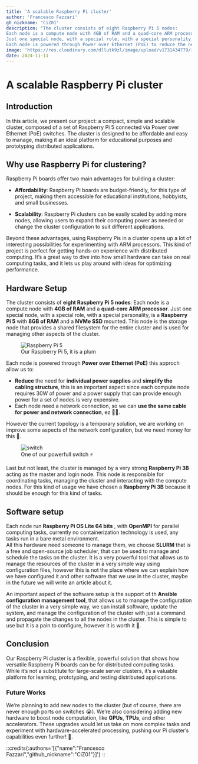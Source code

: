 ```yaml
---
title: 'A scalable Raspberry Pi cluster'
author: 'Francesco Fazzari'
gh_nickname: 'CiZ01'
description: "The cluster consists of eight Raspberry Pi 5 nodes:
Each node is a compute node with 4GB of RAM and a quad-core ARM processor.
Just one special node, with a special role, with a special personality, is a Raspberry Pi 5 with 8GB of RAM and a NVMe SSD mounted. This node is the storage node that provides a shared filesystem for the entire cluster and is used for managing other aspects of the cluster.
Each node is powered through Power over Ethernet (PoE) to reduce the need for individual power supplies and simplify the cabling structure. All nodes are connected via two PoE"
image: 'https://res.cloudinary.com/dllutk9zl/image/upload/v1731434779/img2_cfcjno.jpg'
date: 2024-11-11
---
```


# A scalable Raspberry Pi cluster

## Introduction

In this article, we present our project: a compact, simple and scalable cluster, composed of a set of Raspberry Pi 5 connected via Power over Ethernet (PoE) switches. The cluster is designed to be affordable and easy to manage, making it an ideal platform for educational purposes and prototyping distributed applications.

## Why use Raspberry Pi for clustering?

Raspberry Pi boards offer two main advantages for building a cluster:

- **Affordability**: Raspberry Pi boards are budget-friendly, for this type of project, making them accessible for educational institutions, hobbyists, and small businesses.

- **Scalability**: Raspberry Pi clusters can be easily scaled by adding more nodes, allowing users to expand their computing power as needed or change the cluster configuration to suit different applications.

Beyond these advantages, using Raspberry Pis in a cluster opens up a lot of interesting possibilities for experimenting with ARM processors. This kind of project is perfect for getting hands-on experience with distributed computing. It’s a great way to dive into how small hardware can take on real computing tasks, and it lets us play around with ideas for optimizing performance.

## Hardware Setup

The cluster consists of **eight Raspberry Pi 5 nodes**:
Each node is a compute node with **4GB of RAM** and a **quad-core ARM processor**.
Just one special node, with a special role, with a special personality, is a **Raspberry Pi 5** with **8GB of RAM** and a **NVMe SSD** mounted. This node is the storage node that provides a shared filesystem for the entire cluster and is used for managing other aspects of the cluster.

<figure>
    <img src="https://res.cloudinary.com/dllutk9zl/image/upload/v1731434779/img2_cfcjno.jpg" alt="Raspberry Pi 5">
    <figcaption>Our Raspberry Pi 5, it is a plum</figcaption>
</figure>

Each node is powered through **Power over Ethernet (PoE)** this approch allow us to:
- **Reduce** the need for **individual power supplies** and **simplify the cabling structure**, this is an important aspect since each compute node requires 30W of power and a power supply that can provide enough power for a set of nodes is very expensive.
- Each node need a network connection, so we can **use the same cable for power and network connection**, ez 🧎‍♀️.


However the current topology is a temporary solution, we are working on improve some aspects of the network configuration, but we need money for this 💸.

<figure>
    <img src="https://res.cloudinary.com/dllutk9zl/image/upload/v1731434780/img1_ponf4t.jpg" alt="switch">
    <figcaption>One of our powerfull switch ⚡</figcaption>
</figure>

Last but not least, the cluster is managed by a very strong **Raspberry Pi 3B** acting as the master and login node. This node is responsible for coordinating tasks, managing the cluster and interacting with the compute nodes. For this kind of usage we have chosen a **Raspberry Pi 3B** because it should be enough for this kind of tasks.

## Software setup

Each node run **Raspberry Pi OS Lite 64 bits** , with **OpenMPI** for parallel computing tasks, currently no containerization technology is used, any tasks run in a bare metal environment.  
All this hardware need someone to manage them, we choose **SLURM** that is a free and open-source job scheduler, that can be used to manage and schedule the tasks on the cluster. It is a very powerful tool that allows us to manage the resources of the cluster in a very simple way using configuration files, however this is not the place where we can explain how we have configured it and other software that we use in the cluster, maybe in the future we will write an article about it.

An important aspect of the software setup is the support of th **Ansible configuration management tool**, that allows us to manage the configuration of the cluster in a very simple way, we can install software, update the system, and manage the configuration of the cluster with just a command and propagate the changes to all the nodes in the cluster. This is simple to use but it is a pain to configure, however it is worth it 💪.

## Conclusion
Our Raspberry Pi cluster is a flexible, powerful solution that shows how versatile Raspberry Pi boards can be for distributed computing tasks.  
While it’s not a substitute for large-scale server clusters, it’s a valuable platform for learning, prototyping, and testing distributed applications.

### Future Works
We’re planning to add new nodes to the cluster (but of course, there are never enough ports on switches 😭). We’re also considering adding new hardware to boost node computation, like **GPUs**, **TPUs**, and other accelerators. These upgrades would let us take on more complex tasks and experiment with hardware-accelerated processing, pushing our Pi cluster’s capabilities even further! 🚀.


::credits{:authors='[{"name":"Francesco Fazzari","github_nickname":"CiZ01"}]'}
::